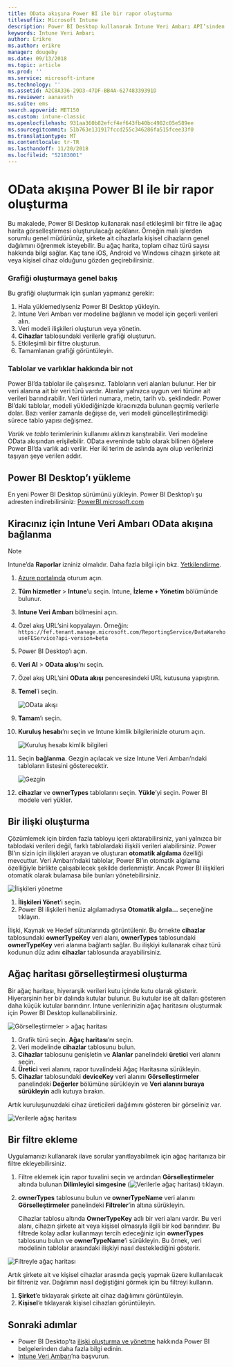 ```yaml
---
title: OData akışına Power BI ile bir rapor oluşturma
titlesuffix: Microsoft Intune
description: Power BI Desktop kullanarak Intune Veri Ambarı API’sinden etkileşimli bir filtre ile ağaç harita görselleştirmesi oluşturun.
keywords: Intune Veri Ambarı
author: Erikre
ms.author: erikre
manager: dougeby
ms.date: 09/13/2018
ms.topic: article
ms.prod: ''
ms.service: microsoft-intune
ms.technology: ''
ms.assetid: A2C8A336-29D3-47DF-BB4A-62748339391D
ms.reviewer: aanavath
ms.suite: ems
search.appverid: MET150
ms.custom: intune-classic
ms.openlocfilehash: 931aa360b82efcf4ef643fb40bc4982c05e589ee
ms.sourcegitcommit: 51b763e131917fccd255c346286fa515fcee33f0
ms.translationtype: MT
ms.contentlocale: tr-TR
ms.lasthandoff: 11/20/2018
ms.locfileid: "52183001"
---
```

# <a name="create-a-report-from-the-odata-feed-with-power-bi"></a>OData akışına Power BI ile bir rapor oluşturma

Bu makalede, Power BI Desktop kullanarak nasıl etkileşimli bir filtre ile ağaç harita görselleştirmesi oluşturulacağı açıklanır. Örneğin malı işlerden sorumlu genel müdürünüz, şirkete ait cihazlarla kişisel cihazların genel dağılımını öğrenmek isteyebilir. Bu ağaç harita, toplam cihaz türü sayısı hakkında bilgi sağlar. Kaç tane iOS, Android ve Windows cihazın şirkete ait veya kişisel cihaz olduğunu gözden geçirebilirsiniz.

### <a name="overview-of-creating-the-chart"></a>Grafiği oluşturmaya genel bakış

Bu grafiği oluşturmak için şunları yapmanız gerekir:
1. Hala yüklemediyseniz Power BI Desktop yükleyin.
2. Intune Veri Ambarı ver modeline bağlanın ve model için geçerli verileri alın.
3. Veri modeli ilişkileri oluşturun veya yönetin.
4. **Cihazlar** tablosundaki verilerle grafiği oluşturun.
5. Etkileşimli bir filtre oluşturun.
6. Tamamlanan grafiği görüntüleyin.

### <a name="a-note-about-tables-and-entities"></a>Tablolar ve varlıklar hakkında bir not

Power BI’da tablolar ile çalışırsınız. Tabloların veri alanları bulunur. Her bir veri alanına ait bir veri türü vardır. Alanlar yalnızca uygun veri türüne ait verileri barındırabilir. Veri türleri numara, metin, tarih vb. şeklindedir. Power BI’daki tablolar, modeli yüklediğinizde kiracınızda bulunan geçmiş verilerle dolar. Bazı veriler zamanla değişse de, veri modeli güncelleştirilmediği sürece tablo yapısı değişmez.

_Varlık_ ve _tablo_ terimlerinin kullanımı aklınızı karıştırabilir. Veri modeline OData akışından erişilebilir. OData evreninde tablo olarak bilinen öğelere Power BI’da varlık adı verilir. Her iki terim de aslında aynı olup verilerinizi taşıyan şeye verilen addır.

## <a name="install-power-bi-desktop"></a>Power BI Desktop’ı yükleme

En yeni Power BI Desktop sürümünü yükleyin. Power BI Desktop’ı şu adresten indirebilirsiniz: [PowerBI.microsoft.com](https://powerbi.microsoft.com/desktop)

## <a name="connect-to-the-odata-feed-for-the-intune-data-warehouse-for-your-tenant"></a>Kiracınız için Intune Veri Ambarı OData akışına bağlanma

> [!Note]  
> Intune’da **Raporlar** izniniz olmalıdır. Daha fazla bilgi için bkz. [Yetkilendirme](reports-api-url.md).

1. [Azure portalında](https://portal.azure.com) oturum açın.
2. **Tüm hizmetler** > **Intune**’u seçin. Intune, **İzleme + Yönetim** bölümünde bulunur.
3. **Intune Veri Ambarı** bölmesini açın.
4. Özel akış URL’sini kopyalayın. Örneğin: `https://fef.tenant.manage.microsoft.com/ReportingService/DataWarehouseFEService?api-version=beta`
5. Power BI Desktop’ı açın.
6. **Veri Al** > **OData akışı**’nı seçin.
7. Özel akış URL’sini **OData akışı** penceresindeki URL kutusuna yapıştırın.
8. **Temel**’i seçin.

    ![OData akışı](media/reports-create-01-odatafeed.png)

9. **Tamam**’ı seçin.
10. **Kuruluş hesabı**’nı seçin ve Intune kimlik bilgilerinizle oturum açın.

    ![Kuruluş hesabı kimlik bilgileri](media/reports-create-02-org-account.png)

11. Seçin **bağlanma**. Gezgin açılacak ve size Intune Veri Ambarı’ndaki tabloların listesini gösterecektir.

    ![Gezgin](media/reports-create-02-loadentities.png)

12. **cihazlar** ve **ownerTypes** tablolarını seçin.  **Yükle**’yi seçin. Power BI modele veri yükler.

## <a name="create-a-relationship"></a>Bir ilişki oluşturma

Çözümlemek için birden fazla tabloyu içeri aktarabilirsiniz, yani yalnızca bir tablodaki verileri değil, farklı tablolardaki ilişkili verileri alabilirsiniz.  Power BI’ın sizin için ilişkileri arayan ve oluşturan **otomatik algılama** özelliği mevcuttur. Veri Ambarı’ndaki tablolar, Power BI’ın otomatik algılama özelliğiyle birlikte çalışabilecek şekilde derlenmiştir. Ancak Power BI ilişkileri otomatik olarak bulamasa bile bunları yönetebilirsiniz.

![İlişkileri yönetme](media/reports-create-03-managerelationships.png)

1. **İlişkileri Yönet**’i seçin.
2. Power BI ilişkileri henüz algılamadıysa **Otomatik algıla...** seçeneğine tıklayın.

İlişki, Kaynak ve Hedef sütunlarında görüntülenir. Bu örnekte **cihazlar** tablosundaki **ownerTypeKey** veri alanı, **ownerTypes** tablosundaki **ownerTypeKey** veri alanına bağlantı sağlar. Bu ilişkiyi kullanarak cihaz türü kodunun düz adını **cihazlar** tablosunda arayabilirsiniz.

## <a name="create-a-treemap-visualization"></a>Ağaç haritası görselleştirmesi oluşturma

Bir ağaç haritası, hiyerarşik verileri kutu içinde kutu olarak gösterir. Hiyerarşinin her bir dalında kutular bulunur. Bu kutular ise alt dalları gösteren daha küçük kutular barındırır. Intune verilerinizin ağaç haritasını oluşturmak için Power BI Desktop kullanabilirsiniz.

![Görselleştirmeler > ağaç haritası](media/reports-create-03-treemap.png)

1. Grafik türü seçin. **Ağaç haritası**’nı seçin.
2. Veri modelinde **cihazlar** tablosunu bulun.
3. **Cihazlar** tablosunu genişletin ve **Alanlar** panelindeki **üretici** veri alanını seçin.
4. **Üretici** veri alanını, rapor tuvalindeki Ağaç Haritasına sürükleyin.
5. **Cihazlar** tablosundaki **deviceKey** veri alanını **Görselleştirmeler** panelindeki **Değerler** bölümüne sürükleyin ve **Veri alanını buraya sürükleyin** adlı kutuya bırakın.  

Artık kuruluşunuzdaki cihaz üreticileri dağılımını gösteren bir görseliniz var.

![Verilerle ağaç haritası](media/reports-create-06-treemapwdata.png)

## <a name="add-a-filter"></a>Bir filtre ekleme

Uygulamanızı kullanarak ilave sorular yanıtlayabilmek için ağaç haritanıza bir filtre ekleyebilirsiniz.


1. Filtre eklemek için rapor tuvalini seçin ve ardından **Görselleştirmeler** altında bulunan **Dilimleyici simgesine** (![Verilerle ağaç haritası](media/reports-create-slicer.png)) tıklayın.
2. **ownerTypes** tablosunu bulun ve **ownerTypeName** veri alanını **Görselleştirmeler** panelindeki **Filtreler**’in altına sürükleyin.  

   Cihazlar tablosu altında **OwnerTypeKey** adlı bir veri alanı vardır. Bu veri alanı, cihazın şirkete ait veya kişisel olmasıyla ilgili bir kod barındırır. Bu filtrede kolay adlar kullanmayı tercih edeceğiniz için **ownerTypes** tablosunu bulun ve **ownerTypeName**’i sürükleyin. Bu örnek, veri modelinin tablolar arasındaki ilişkiyi nasıl desteklediğini gösterir.

![Filtreyle ağaç haritası](media/reports-create-08_ownertype.png)

Artık şirkete ait ve kişisel cihazlar arasında geçiş yapmak üzere kullanılacak bir filtreniz var. Dağılımın nasıl değiştiğini görmek için bu filtreyi kullanın.

1. **Şirket**’e tıklayarak şirkete ait cihaz dağılımını görüntüleyin.
2. **Kişisel**’e tıklayarak kişisel cihazları görüntüleyin.

## <a name="next-steps"></a>Sonraki adımlar

 - Power BI Desktop’ta [ilişki oluşturma ve yönetme](https://powerbi.microsoft.com/documentation/powerbi-desktop-create-and-manage-relationships/) hakkında Power BI belgelerinden daha fazla bilgi edinin.
 - [Intune Veri Ambarı](https://docs.microsoft.com/intune/reports-ref-data-model)’na başvurun.
